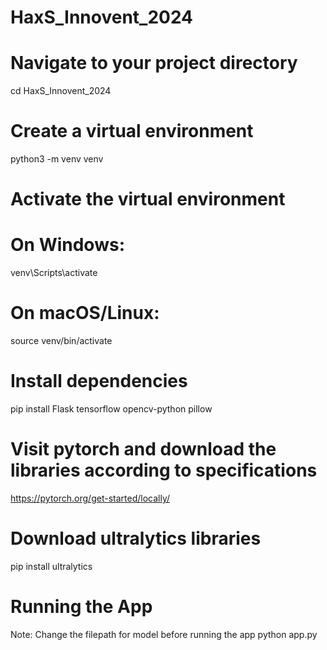 # HaxS_Innovent_2024


# Navigate to your project directory
cd HaxS_Innovent_2024 

# Create a virtual environment
python3 -m venv venv

# Activate the virtual environment
# On Windows:
venv\Scripts\activate
# On macOS/Linux:
source venv/bin/activate

# Install dependencies
pip install Flask tensorflow opencv-python pillow

# Visit pytorch and download the libraries according to specifications
https://pytorch.org/get-started/locally/

# Download ultralytics libraries
pip install ultralytics

# Running the App
Note: Change the filepath for model before running the app
python app.py

